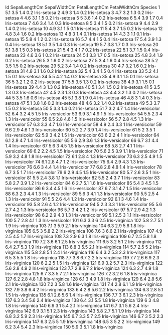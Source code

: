 Id	SepalLengthCm	SepalWidthCm	PetalLengthCm	PetalWidthCm	Species
1	5.1	3.5	1.4	0.2	Iris-setosa
2	4.9	3	1.4	0.2	Iris-setosa
3	4.7	3.2	1.3	0.2	Iris-setosa
4	4.6	3.1	1.5	0.2	Iris-setosa
5	5	3.6	1.4	0.2	Iris-setosa
6	5.4	3.9	1.7	0.4	Iris-setosa
7	4.6	3.4	1.4	0.3	Iris-setosa
8	5	3.4	1.5	0.2	Iris-setosa
9	4.4	2.9	1.4	0.2	Iris-setosa
10	4.9	3.1	1.5	0.1	Iris-setosa
11	5.4	3.7	1.5	0.2	Iris-setosa
12	4.8	3.4	1.6	0.2	Iris-setosa
13	4.8	3	1.4	0.1	Iris-setosa
14	4.3	3	1.1	0.1	Iris-setosa
15	5.8	4	1.2	0.2	Iris-setosa
16	5.7	4.4	1.5	0.4	Iris-setosa
17	5.4	3.9	1.3	0.4	Iris-setosa
18	5.1	3.5	1.4	0.3	Iris-setosa
19	5.7	3.8	1.7	0.3	Iris-setosa
20	5.1	3.8	1.5	0.3	Iris-setosa
21	5.4	3.4	1.7	0.2	Iris-setosa
22	5.1	3.7	1.5	0.4	Iris-setosa
23	4.6	3.6	1	0.2	Iris-setosa
24	5.1	3.3	1.7	0.5	Iris-setosa
25	4.8	3.4	1.9	0.2	Iris-setosa
26	5	3	1.6	0.2	Iris-setosa
27	5	3.4	1.6	0.4	Iris-setosa
28	5.2	3.5	1.5	0.2	Iris-setosa
29	5.2	3.4	1.4	0.2	Iris-setosa
30	4.7	3.2	1.6	0.2	Iris-setosa
31	4.8	3.1	1.6	0.2	Iris-setosa
32	5.4	3.4	1.5	0.4	Iris-setosa
33	5.2	4.1	1.5	0.1	Iris-setosa
34	5.5	4.2	1.4	0.2	Iris-setosa
35	4.9	3.1	1.5	0.1	Iris-setosa
36	5	3.2	1.2	0.2	Iris-setosa
37	5.5	3.5	1.3	0.2	Iris-setosa
38	4.9	3.1	1.5	0.1	Iris-setosa
39	4.4	3	1.3	0.2	Iris-setosa
40	5.1	3.4	1.5	0.2	Iris-setosa
41	5	3.5	1.3	0.3	Iris-setosa
42	4.5	2.3	1.3	0.3	Iris-setosa
43	4.4	3.2	1.3	0.2	Iris-setosa
44	5	3.5	1.6	0.6	Iris-setosa
45	5.1	3.8	1.9	0.4	Iris-setosa
46	4.8	3	1.4	0.3	Iris-setosa
47	5.1	3.8	1.6	0.2	Iris-setosa
48	4.6	3.2	1.4	0.2	Iris-setosa
49	5.3	3.7	1.5	0.2	Iris-setosa
50	5	3.3	1.4	0.2	Iris-setosa
51	7	3.2	4.7	1.4	Iris-versicolor
52	6.4	3.2	4.5	1.5	Iris-versicolor
53	6.9	3.1	4.9	1.5	Iris-versicolor
54	5.5	2.3	4	1.3	Iris-versicolor
55	6.5	2.8	4.6	1.5	Iris-versicolor
56	5.7	2.8	4.5	1.3	Iris-versicolor
57	6.3	3.3	4.7	1.6	Iris-versicolor
58	4.9	2.4	3.3	1	Iris-versicolor
59	6.6	2.9	4.6	1.3	Iris-versicolor
60	5.2	2.7	3.9	1.4	Iris-versicolor
61	5	2	3.5	1	Iris-versicolor
62	5.9	3	4.2	1.5	Iris-versicolor
63	6	2.2	4	1	Iris-versicolor
64	6.1	2.9	4.7	1.4	Iris-versicolor
65	5.6	2.9	3.6	1.3	Iris-versicolor
66	6.7	3.1	4.4	1.4	Iris-versicolor
67	5.6	3	4.5	1.5	Iris-versicolor
68	5.8	2.7	4.1	1	Iris-versicolor
69	6.2	2.2	4.5	1.5	Iris-versicolor
70	5.6	2.5	3.9	1.1	Iris-versicolor
71	5.9	3.2	4.8	1.8	Iris-versicolor
72	6.1	2.8	4	1.3	Iris-versicolor
73	6.3	2.5	4.9	1.5	Iris-versicolor
74	6.1	2.8	4.7	1.2	Iris-versicolor
75	6.4	2.9	4.3	1.3	Iris-versicolor
76	6.6	3	4.4	1.4	Iris-versicolor
77	6.8	2.8	4.8	1.4	Iris-versicolor
78	6.7	3	5	1.7	Iris-versicolor
79	6	2.9	4.5	1.5	Iris-versicolor
80	5.7	2.6	3.5	1	Iris-versicolor
81	5.5	2.4	3.8	1.1	Iris-versicolor
82	5.5	2.4	3.7	1	Iris-versicolor
83	5.8	2.7	3.9	1.2	Iris-versicolor
84	6	2.7	5.1	1.6	Iris-versicolor
85	5.4	3	4.5	1.5	Iris-versicolor
86	6	3.4	4.5	1.6	Iris-versicolor
87	6.7	3.1	4.7	1.5	Iris-versicolor
88	6.3	2.3	4.4	1.3	Iris-versicolor
89	5.6	3	4.1	1.3	Iris-versicolor
90	5.5	2.5	4	1.3	Iris-versicolor
91	5.5	2.6	4.4	1.2	Iris-versicolor
92	6.1	3	4.6	1.4	Iris-versicolor
93	5.8	2.6	4	1.2	Iris-versicolor
94	5	2.3	3.3	1	Iris-versicolor
95	5.6	2.7	4.2	1.3	Iris-versicolor
96	5.7	3	4.2	1.2	Iris-versicolor
97	5.7	2.9	4.2	1.3	Iris-versicolor
98	6.2	2.9	4.3	1.3	Iris-versicolor
99	5.1	2.5	3	1.1	Iris-versicolor
100	5.7	2.8	4.1	1.3	Iris-versicolor
101	6.3	3.3	6	2.5	Iris-virginica
102	5.8	2.7	5.1	1.9	Iris-virginica
103	7.1	3	5.9	2.1	Iris-virginica
104	6.3	2.9	5.6	1.8	Iris-virginica
105	6.5	3	5.8	2.2	Iris-virginica
106	7.6	3	6.6	2.1	Iris-virginica
107	4.9	2.5	4.5	1.7	Iris-virginica
108	7.3	2.9	6.3	1.8	Iris-virginica
109	6.7	2.5	5.8	1.8	Iris-virginica
110	7.2	3.6	6.1	2.5	Iris-virginica
111	6.5	3.2	5.1	2	Iris-virginica
112	6.4	2.7	5.3	1.9	Iris-virginica
113	6.8	3	5.5	2.1	Iris-virginica
114	5.7	2.5	5	2	Iris-virginica
115	5.8	2.8	5.1	2.4	Iris-virginica
116	6.4	3.2	5.3	2.3	Iris-virginica
117	6.5	3	5.5	1.8	Iris-virginica
118	7.7	3.8	6.7	2.2	Iris-virginica
119	7.7	2.6	6.9	2.3	Iris-virginica
120	6	2.2	5	1.5	Iris-virginica
121	6.9	3.2	5.7	2.3	Iris-virginica
122	5.6	2.8	4.9	2	Iris-virginica
123	7.7	2.8	6.7	2	Iris-virginica
124	6.3	2.7	4.9	1.8	Iris-virginica
125	6.7	3.3	5.7	2.1	Iris-virginica
126	7.2	3.2	6	1.8	Iris-virginica
127	6.2	2.8	4.8	1.8	Iris-virginica
128	6.1	3	4.9	1.8	Iris-virginica
129	6.4	2.8	5.6	2.1	Iris-virginica
130	7.2	3	5.8	1.6	Iris-virginica
131	7.4	2.8	6.1	1.9	Iris-virginica
132	7.9	3.8	6.4	2	Iris-virginica
133	6.4	2.8	5.6	2.2	Iris-virginica
134	6.3	2.8	5.1	1.5	Iris-virginica
135	6.1	2.6	5.6	1.4	Iris-virginica
136	7.7	3	6.1	2.3	Iris-virginica
137	6.3	3.4	5.6	2.4	Iris-virginica
138	6.4	3.1	5.5	1.8	Iris-virginica
139	6	3	4.8	1.8	Iris-virginica
140	6.9	3.1	5.4	2.1	Iris-virginica
141	6.7	3.1	5.6	2.4	Iris-virginica
142	6.9	3.1	5.1	2.3	Iris-virginica
143	5.8	2.7	5.1	1.9	Iris-virginica
144	6.8	3.2	5.9	2.3	Iris-virginica
145	6.7	3.3	5.7	2.5	Iris-virginica
146	6.7	3	5.2	2.3	Iris-virginica
147	6.3	2.5	5	1.9	Iris-virginica
148	6.5	3	5.2	2	Iris-virginica
149	6.2	3.4	5.4	2.3	Iris-virginica
150	5.9	3	5.1	1.8	Iris-virginica
